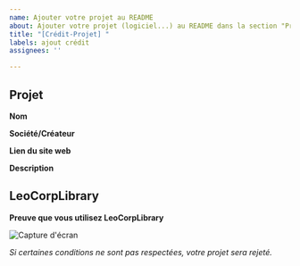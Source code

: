 ```yaml
---
name: Ajouter votre projet au README
about: Ajouter votre projet (logiciel...) au README dans la section "Projets qui utilisent cette bibliothèque"
title: "[Crédit-Projet] "
labels: ajout crédit
assignees: ''

---
```

<!---Vous pouvez supprimer les sections non-nécessaires--->

## Projet
<!---Indiquez le nom  du projet.--->
**Nom**

<!---Indiquez le nom de la société et/ou du créateur--->
**Société/Créateur**

<!---Lien vers le site Internet de l'entreprise/créateur.--->
**Lien du site web**

<!---Une description de votre projet--->
**Description**

## LeoCorpLibrary
<!---Insérez une preuve qui montre que vous utilisez LeoCorpLibrary, comme une image/capture d'écran.--->
**Preuve que vous utilisez LeoCorpLibrary**

![Capture d'écran]()

*Si certaines conditions ne sont pas respectées, votre projet sera rejeté.*